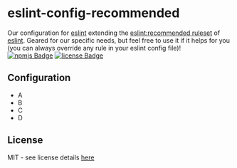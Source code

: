 # eslint-config-recommended
Our configuration for [eslint][eslint-url] extending the [eslint:recommended ruleset][eslint-recommended-rules-url] of [eslint][eslint-url]. Geared for our specific needs, but feel free to use it if it helps for you (you can always override any rule in your eslint config file)!  
[![npmjs Badge][npmjs-version-badge]][npmjs-pkg-url] [![license Badge][license-badge]][license-url]

## Configuration  

* A
* B
* C
* D

## License
MIT - see license details [here][license-url]

[npmjs-version-badge]: https://img.shields.io/npm/v/@swellaby/eslint-config-recommended.svg
[npmjs-pkg-url]: https://www.npmjs.com/package/@swellaby/eslint-config-recommended
[eslint-url]: https://eslint.org/
[eslint-recommended-rules-url]: https://eslint.org/docs/user-guide/configuring#using-eslintrecommended
[license-url]: https://github.com/swellaby/eslint-config/blob/master/LICENSE
[license-badge]: https://img.shields.io/github/license/swellaby/eslint-config.svg